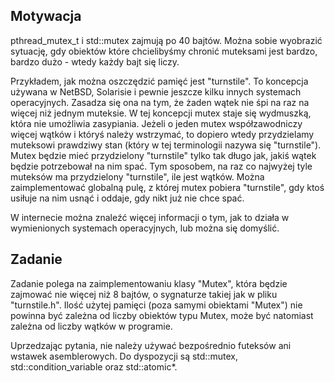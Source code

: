 ## Motywacja
pthread_mutex_t i std::mutex zajmują po 40 bajtów. Można sobie wyobrazić sytuację, gdy obiektów które chcielibyśmy chronić muteksami jest bardzo, bardzo dużo - wtedy każdy bajt się liczy.


Przykładem, jak można oszczędzić pamięć jest "turnstile". To koncepcja używana w NetBSD, Solarisie i pewnie jeszcze kilku innych systemach operacyjnych. Zasadza się ona na tym, że żaden wątek nie śpi na raz na więcej niż jednym muteksie. W tej koncepcji mutex staje się wydmuszką, która nie umożliwia zasypiania. Jeżeli o jeden mutex współzawodniczy więcej wątków i któryś należy wstrzymać, to dopiero wtedy przydzielamy muteksowi prawdziwy stan (który w tej terminologii nazywa się "turnstile"). Mutex będzie mieć przydzielony "turnstile" tylko tak długo jak, jakiś wątek będzie potrzebował na nim spać. Tym sposobem, na raz co najwyżej tyle muteksów ma przydzielony "turnstile", ile jest wątków. Można zaimplementować globalną pulę, z której mutex pobiera "turnstile", gdy ktoś usiłuje na nim usnąć i oddaje, gdy nikt już nie chce spać.

W internecie można znaleźć więcej informacji o tym, jak to działa w wymienionych systemach operacyjnych, lub można się domyślić.

## Zadanie
Zadanie polega na zaimplementowaniu klasy "Mutex", która będzie zajmować nie więcej niż 8 bajtów, o sygnaturze takiej jak w pliku "turnstile.h". Ilość użytej pamięci (poza samymi obiektami "Mutex") nie powinna być zależna od liczby obiektów typu Mutex, może być natomiast zależna od liczby wątków w programie.


Uprzedzając pytania, nie należy używać bezpośrednio futeksów ani wstawek asemblerowych. Do dyspozycji są std::mutex, std::condition_variable oraz std::atomic*.

